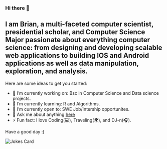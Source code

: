 ### Hi there 👋


<h2>I am Brian, a multi-faceted computer scientist, presidential scholar, and Computer Science Major passionate about everything computer science: from designing and developing scalable web applications to building IOS and Android applications as well as data manipulation, exploration, and analysis.</h2>


<p>Here are some ideas to get you started:</p>
<ul>
  <li>🔭 I’m currently working on: Bsc in Computer Science and Data science projects. </li>
  <li> 🌱 I’m currently learning: R and Algorithms.</li>
  <li> 🤔 I’m currently open to: SWE Job/Intership opportunites.</li>
  <li>💬 Ask me about anything <a href= 'brianchukwuisiocha@gmail.com' alt="email">here</a></li>
  <li>⚡ Fun fact: I love Coding(💻), Traveling(🌍), and DJ-n(🎧).</li>
</ul>

<p>Have a good day :)</p>
<img src="https://readme-jokes.vercel.app/api" alt="Jokes Card" />
